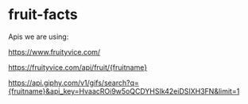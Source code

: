# fruit-facts

Apis we are using:

https://www.fruityvice.com/

https://fruityvice.com/api/fruit/{fruitname}


https://api.giphy.com/v1/gifs/search?q={fruitname}&api_key=HvaacROi9w5oQCDYHSIk42eiDSIXH3FN&limit=1






